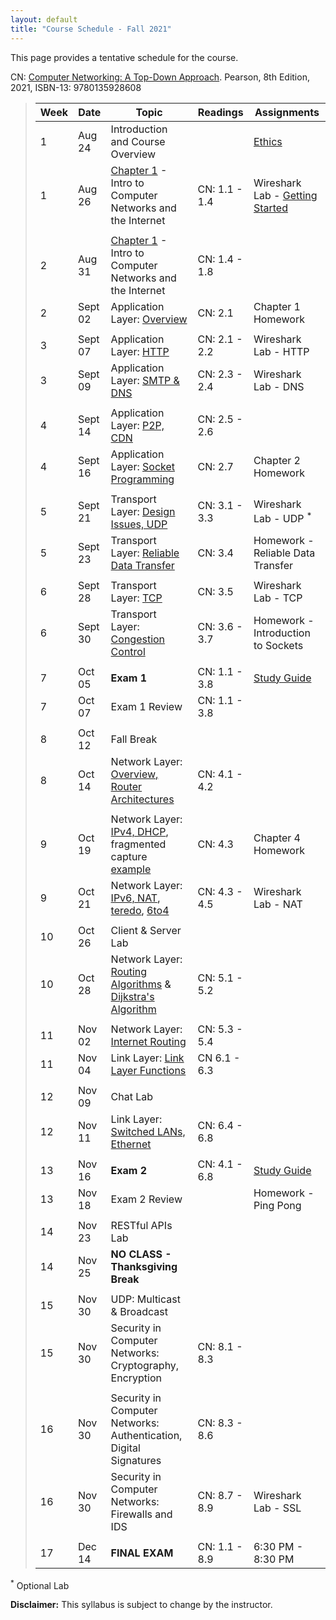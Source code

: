 ```yaml
---
layout: default
title: "Course Schedule - Fall 2021"
---
```


This page provides a tentative schedule for the course.

CN: [Computer Networking: A Top-Down Approach](https://www.pearson.com/us/higher-education/program/Kurose-Pearson-e-Text-Computer-Networking-Access-Card-8th-Edition/PGM2877610.html). Pearson, 8th Edition, 2021, ISBN-13: 9780135928608


>  Week    | Date     | Topic        | Readings   | Assignments                                  
> -------- | -------- | ------------ | ---------- | -------------------------------------
> 1 | Aug 24 | Introduction and Course Overview | | [Ethics](../assign/assignment01.html)
> 1 | Aug 26 | [Chapter 1](slides/chapter_1.pdf) - Intro to Computer Networks and the Internet | CN: 1.1 - 1.4 | Wireshark Lab - [Getting Started](../labs/files/Wireshark_Intro_v8.1.pdf)
> | | | |
> 2  | Aug 31 | [Chapter 1](slides/chapter_1.pdf) - Intro to Computer Networks and the Internet | CN: 1.4 - 1.8 |
> 2  | Sept 02 | Application Layer: [Overview](slides/chapter_2.pdf) | CN: 2.1 | Chapter 1 Homework
> | | | |
> 3  | Sept 07 | Application Layer: [HTTP](slides/chapter_2.pdf) | CN: 2.1 - 2.2 | Wireshark Lab - HTTP
> 3  | Sept 09 | Application Layer: [SMTP & DNS](slides/chapter_2.pdf) | CN: 2.3 - 2.4 | Wireshark Lab - DNS
> | | | |
> 4  | Sept 14 | Application Layer: [P2P, CDN](slides/chapter_2.pdf) | CN: 2.5 - 2.6 |
> 4  | Sept 16 | Application Layer: [Socket Programming](slides/chapter_2.pdf) | CN: 2.7 | Chapter 2 Homework
> | | | |
> 5  | Sept 21 | Transport Layer: [Design Issues, UDP](slides/chapter_3.pdf) | CN: 3.1 - 3.3 | Wireshark Lab - UDP <sup>*</sup>
> 5  | Sept 23 | Transport Layer: [Reliable Data Transfer](slides/chapter_3.pdf) | CN: 3.4 | Homework - Reliable Data Transfer
> | | |
> 6  | Sept 28 | Transport Layer: [TCP](slides/chapter_3.pdf) | CN: 3.5 | Wireshark Lab - TCP
> 6  | Sept 30 | Transport Layer: [Congestion Control](slides/chapter_3.pdf) | CN: 3.6 - 3.7 |  Homework - Introduction to Sockets
> | | | |
> 7  | Oct 05 | **Exam 1** | CN: 1.1 - 3.8 | [Study Guide](../exams/exam1_study_guide.html)
> 7  | Oct 07 | Exam 1 Review | CN: 1.1 - 3.8 |
> | | | |
> 8  | Oct 12 | Fall Break |
> 8  | Oct 14 | Network Layer: [Overview, Router Architectures](slides/chapter_4.pdf) | CN: 4.1 - 4.2 |
> | | | |
> 9  | Oct 19 | Network Layer: [IPv4, DHCP](slides/chapter_4.pdf), fragmented capture [example](files\mtu.pcapng) | CN: 4.3 | Chapter 4 Homework
> 9  | Oct 21 | Network Layer: [IPv6, NAT](slides/chapter_4.pdf), [teredo](files\teredo.pcap), [6to4](files\6to4.pcap) | CN: 4.3 - 4.5 | Wireshark Lab - NAT
> | | | |
> 10  | Oct 26 | Client & Server Lab | |  
> 10 | Oct 28 | Network Layer: [Routing Algorithms](slides/chapter_5.pdf) & [Dijkstra's Algorithm](slides/dijkstra_algorithm.pdf) | CN: 5.1 - 5.2 |
> | | | |
> 11 | Nov 02 | Network Layer: [Internet Routing](slides/chapter_5.pdf) | CN: 5.3 - 5.4 |
> 11 | Nov 04 | Link Layer: [Link Layer Functions](slides/chapter_6.pdf) | CN 6.1 - 6.3 |
> | | | |
> 12 | Nov 09 | Chat Lab | |
> 12 | Nov 11 | Link Layer: [Switched LANs, Ethernet](slides/chapter_6.pdf) | CN: 6.4 - 6.8 |
> | | | |
> 13 | Nov 16 | **Exam 2** | CN: 4.1 - 6.8 | [Study Guide](../exams/exam2_study_guide.html)
> 13 | Nov 18 | Exam 2 Review | | Homework - Ping Pong
> | | | |
> 14 | Nov 23 |  RESTful APIs Lab |
> 14 | Nov 25 | **NO CLASS - Thanksgiving Break**
> | | | |
> 15 | Nov 30 | UDP: Multicast & Broadcast | |
> 15 | Nov 30 | Security in Computer Networks: Cryptography, Encryption | CN: 8.1 - 8.3 |
> | | | |
> 16 | Nov 30 | Security in Computer Networks: Authentication, Digital Signatures | CN: 8.3 - 8.6 |
> 16 | Nov 30 | Security in Computer Networks: Firewalls and IDS | CN: 8.7 - 8.9 | Wireshark Lab - SSL
> | | | |
> 17 | Dec 14 | **FINAL EXAM** | CN: 1.1 - 8.9 | 6:30 PM - 8:30 PM

<sup>*</sup> Optional Lab

**Disclaimer:** This syllabus is subject to change by the instructor.
